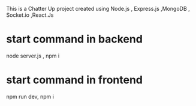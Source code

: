 This is a Chatter Up project created using Node.js , Express.js ,MongoDB , Socket.io ,React.Js
# start command in backend
node server.js ,
npm i 
# start command in frontend
npm run dev,
npm i
